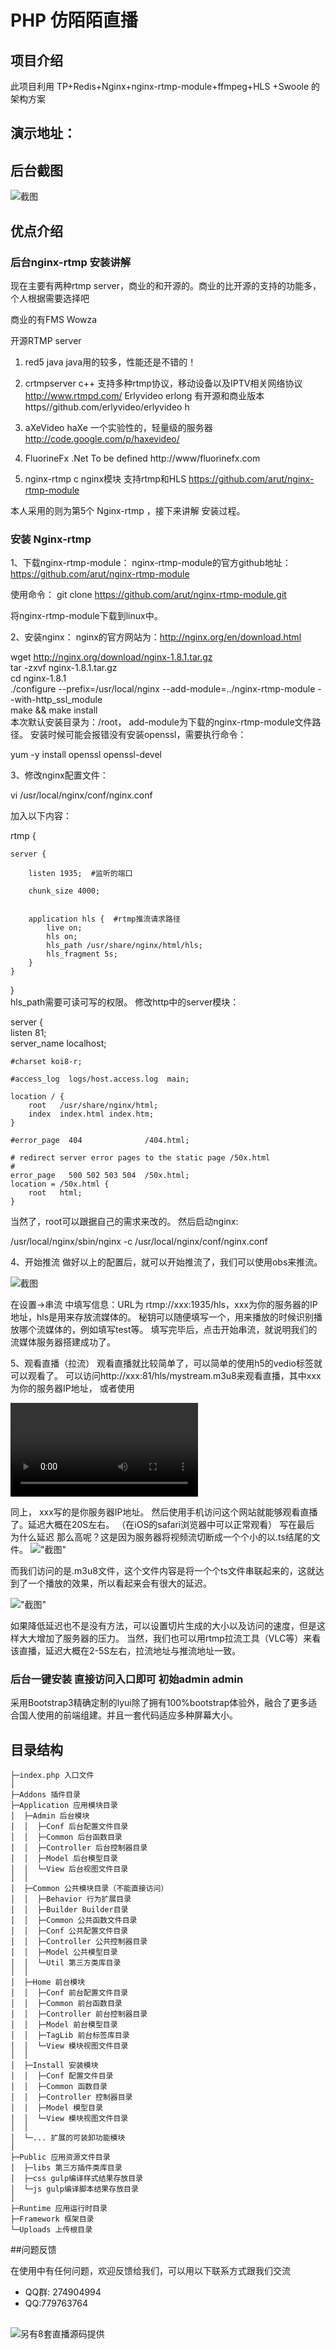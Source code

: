 ﻿# PHP 仿陌陌直播 

## 项目介绍

此项目利用 TP+Redis+Nginx+nginx-rtmp-module+ffmpeg+HLS +Swoole 的架构方案

## 演示地址：

## 后台截图

![截图](http://www.thinkphp.cn/Uploads/editor/2017-09-05/59aebf32e2bd5.png)

## 优点介绍

### 后台nginx-rtmp 安装讲解

现在主要有两种rtmp server，商业的和开源的。商业的比开源的支持的功能多，个人根据需要选择吧

商业的有FMS Wowza

开源RTMP server

1. red5 java   java用的较多，性能还是不错的！

2. crtmpserver c++ 支持多种rtmp协议，移动设备以及IPTV相关网络协议 http://www.rtmpd.com/ Erlyvideo erlong 有开源和商业版本 https//github.com/erlyvideo/erlyvideo h

3. aXeVideo haXe 一个实验性的，轻量级的服务器 http://code.google.com/p/haxevideo/ 

4. FluorineFx .Net To be defined http://www/fluorinefx.com 

5. nginx-rtmp c nginx模块 支持rtmp和HLS https://github.com/arut/nginx-rtmp-module

本人采用的则为第5个 Nginx-rtmp ，接下来讲解 安装过程。

### 安装 Nginx-rtmp

1、下载nginx-rtmp-module：
nginx-rtmp-module的官方github地址：https://github.com/arut/nginx-rtmp-module

使用命令：
git clone https://github.com/arut/nginx-rtmp-module.git  

将nginx-rtmp-module下载到linux中。

2、安装nginx：
nginx的官方网站为：http://nginx.org/en/download.html

wget http://nginx.org/download/nginx-1.8.1.tar.gz  
tar -zxvf nginx-1.8.1.tar.gz  
cd nginx-1.8.1  
./configure --prefix=/usr/local/nginx  --add-module=../nginx-rtmp-module  --with-http_ssl_module    
make && make install  
本次默认安装目录为：/root， add-module为下载的nginx-rtmp-module文件路径。
安装时候可能会报错没有安装openssl，需要执行命令：

yum -y install openssl openssl-devel    

3、修改nginx配置文件：


vi /usr/local/nginx/conf/nginx.conf  

加入以下内容：

rtmp {    
    
    server {    
    
        listen 1935;  #监听的端口  
    
        chunk_size 4000;    
          
           
        application hls {  #rtmp推流请求路径  
            live on;    
            hls on;    
            hls_path /usr/share/nginx/html/hls;    
            hls_fragment 5s;    
        }    
    }    
}  
hls_path需要可读可写的权限。
修改http中的server模块：

server {  
    listen       81;  
    server_name  localhost;  
  
    #charset koi8-r;  
  
    #access_log  logs/host.access.log  main;  
  
    location / {  
        root   /usr/share/nginx/html;  
        index  index.html index.htm;  
    }  
  
    #error_page  404              /404.html;  
  
    # redirect server error pages to the static page /50x.html  
    #  
    error_page   500 502 503 504  /50x.html;  
    location = /50x.html {  
        root   html;  
    }  
当然了，root可以跟据自己的需求来改的。
然后启动nginx:

/usr/local/nginx/sbin/nginx -c /usr/local/nginx/conf/nginx.conf

4、开始推流
做好以上的配置后，就可以开始推流了，我们可以使用obs来推流。

![截图](http://img.blog.csdn.net/20161015104358248?watermark/2/text/aHR0cDovL2Jsb2cuY3Nkbi5uZXQv/font/5a6L5L2T/fontsize/400/fill/I0JBQkFCMA==/dissolve/70/gravity/Center)

在设置->串流 中填写信息：URL为 rtmp://xxx:1935/hls，xxx为你的服务器的IP地址，hls是用来存放流媒体的。
秘钥可以随便填写一个，用来播放的时候识别播放哪个流媒体的，例如填写test等。
填写完毕后，点击开始串流，就说明我们的流媒体服务器搭建成功了。

5、观看直播（拉流）
观看直播就比较简单了，可以简单的使用h5的vedio标签就可以观看了。
可以访问http://xxx:81/hls/mystream.m3u8来观看直播，其中xxx为你的服务器IP地址，
或者使用

<video>    
    <source src="http://xxx:81/hls/test.m3u8"/>    
    <p class="warning">Your browser does not support HTML5 video.</p>    
</video>  

同上， xxx写的是你服务器IP地址。
然后使用手机访问这个网站就能够观看直播了。延迟大概在20S左右。
（在iOS的safari浏览器中可以正常观看）
写在最后
为什么延迟 那么高呢？这是因为服务器将视频流切断成一个个小的以.ts结尾的文件。
!["截图"](http://img.blog.csdn.net/20161015110430369?watermark/2/text/aHR0cDovL2Jsb2cuY3Nkbi5uZXQv/font/5a6L5L2T/fontsize/400/fill/I0JBQkFCMA==/dissolve/70/gravity/Center)

而我们访问的是.m3u8文件，这个文件内容是将一个个ts文件串联起来的，这就达到了一个播放的效果，所以看起来会有很大的延迟。

!["截图"](http://img.blog.csdn.net/20161015110511823?watermark/2/text/aHR0cDovL2Jsb2cuY3Nkbi5uZXQv/font/5a6L5L2T/fontsize/400/fill/I0JBQkFCMA==/dissolve/70/gravity/Center)

如果降低延迟也不是没有方法，可以设置切片生成的大小以及访问的速度，但是这样大大增加了服务器的压力。
当然，我们也可以用rtmp拉流工具（VLC等）来看该直播，延迟大概在2-5S左右，拉流地址与推流地址一致。

### 后台一键安装 直接访问入口即可 初始admin admin 
采用Bootstrap3精确定制的lyui除了拥有100%bootstrap体验外，融合了更多适合国人使用的前端组建。并且一套代码适应多种屏幕大小。

## 目录结构
```
├─index.php 入口文件
│
├─Addons 插件目录
├─Application 应用模块目录
│  ├─Admin 后台模块
│  │  ├─Conf 后台配置文件目录
│  │  ├─Common 后台函数目录
│  │  ├─Controller 后台控制器目录
│  │  ├─Model 后台模型目录
│  │  └─View 后台视图文件目录
│  │
│  ├─Common 公共模块目录（不能直接访问）
│  │  ├─Behavior 行为扩展目录
│  │  ├─Builder Builder目录
│  │  ├─Common 公共函数文件目录
│  │  ├─Conf 公共配置文件目录
│  │  ├─Controller 公共控制器目录
│  │  ├─Model 公共模型目录
│  │  └─Util 第三方类库目录
│  │
│  ├─Home 前台模块
│  │  ├─Conf 前台配置文件目录
│  │  ├─Common 前台函数目录
│  │  ├─Controller 前台控制器目录
│  │  ├─Model 前台模型目录
│  │  ├─TagLib 前台标签库目录
│  │  └─View 模块视图文件目录
│  │
│  ├─Install 安装模块
│  │  ├─Conf 配置文件目录
│  │  ├─Common 函数目录
│  │  ├─Controller 控制器目录
│  │  ├─Model 模型目录
│  │  └─View 模块视图文件目录
│  │
│  └─... 扩展的可装卸功能模块
│
├─Public 应用资源文件目录
│  ├─libs 第三方插件类库目录
│  ├─css gulp编译样式结果存放目录
│  └─js gulp编译脚本结果存放目录
│
├─Runtime 应用运行时目录
├─Framework 框架目录
└─Uploads 上传根目录
```

##问题反馈

在使用中有任何问题，欢迎反馈给我们，可以用以下联系方式跟我们交流

* QQ群: 274904994
* QQ:779763764
##
![另有8套直播源码提供](http://sz-ctfs.ftn.qq.com/ftn_handler/e478090c6b06bc860fd73bee41cca4533771fda27709cf7355c6a63bf40132a0/?fname=WX20190102-205731%402x.png&pictype=scaled&size=1024*1024)


